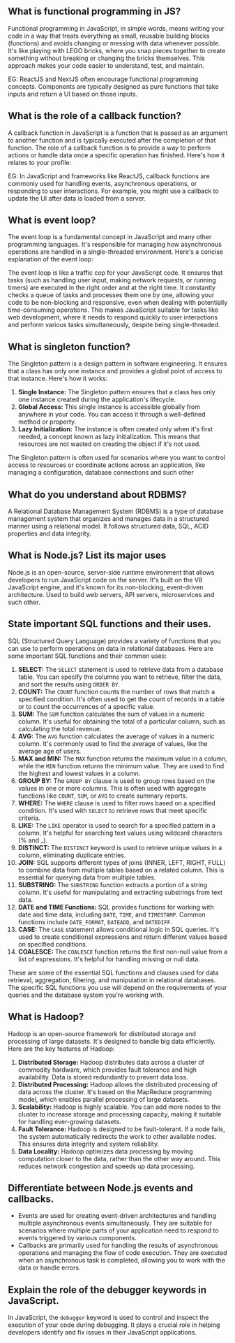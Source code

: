## What is functional programming in JS?

Functional programming in JavaScript, in simple words, means writing your code in a way that treats everything as small, reusable building blocks (functions) and avoids changing or messing with data whenever possible. It's like playing with LEGO bricks, where you snap pieces together to create something without breaking or changing the bricks themselves. This approach makes your code easier to understand, test, and maintain.

EG: ReactJS and NextJS often encourage functional programming concepts. Components are typically designed as pure functions that take inputs and return a UI based on those inputs.

## What is the role of a callback function?

A callback function in JavaScript is a function that is passed as an argument to another function and is typically executed after the completion of that function. The role of a callback function is to provide a way to perform actions or handle data once a specific operation has finished. Here's how it relates to your profile:

EG: In JavaScript and frameworks like ReactJS, callback functions are commonly used for handling events, asynchronous operations, or responding to user interactions. For example, you might use a callback to update the UI after data is loaded from a server.

## What is event loop?

The event loop is a fundamental concept in JavaScript and many other programming languages. It's responsible for managing how asynchronous operations are handled in a single-threaded environment. Here's a concise explanation of the event loop:

The event loop is like a traffic cop for your JavaScript code. It ensures that tasks (such as handling user input, making network requests, or running timers) are executed in the right order and at the right time. It constantly checks a queue of tasks and processes them one by one, allowing your code to be non-blocking and responsive, even when dealing with potentially time-consuming operations. This makes JavaScript suitable for tasks like web development, where it needs to respond quickly to user interactions and perform various tasks simultaneously, despite being single-threaded.

## What is singleton function?

The Singleton pattern is a design pattern in software engineering. It ensures that a class has only one instance and provides a global point of access to that instance. Here's how it works:

1. **Single Instance:** The Singleton pattern ensures that a class has only one instance created during the application's lifecycle.
2. **Global Access:** This single instance is accessible globally from anywhere in your code. You can access it through a well-defined method or property.
3. **Lazy Initialization:** The instance is often created only when it's first needed, a concept known as lazy initialization. This means that resources are not wasted on creating the object if it's not used.

The Singleton pattern is often used for scenarios where you want to control access to resources or coordinate actions across an application, like managing a configuration, database connections and such other

## What do you understand about RDBMS?

A Relational Database Management System (RDBMS) is a type of database management system that organizes and manages data in a structured manner using a relational model. It follows structured data, SQL, ACID properties and data integrity.

## What is Node.js? List its major uses

Node.js is an open-source, server-side runtime environment that allows developers to run JavaScript code on the server. It's built on the V8 JavaScript engine, and it's known for its non-blocking, event-driven architecture. Used to build web servers, API servers, microservices and such other.

## State important SQL functions and their uses.

SQL (Structured Query Language) provides a variety of functions that you can use to perform operations on data in relational databases. Here are some important SQL functions and their common uses:

1. **SELECT:** The `SELECT` statement is used to retrieve data from a database table. You can specify the columns you want to retrieve, filter the data, and sort the results using `ORDER BY`.
2. **COUNT:** The `COUNT` function counts the number of rows that match a specified condition. It's often used to get the count of records in a table or to count the occurrences of a specific value.
3. **SUM:** The `SUM` function calculates the sum of values in a numeric column. It's useful for obtaining the total of a particular column, such as calculating the total revenue.
4. **AVG:** The `AVG` function calculates the average of values in a numeric column. It's commonly used to find the average of values, like the average age of users.
5. **MAX and MIN:** The `MAX` function returns the maximum value in a column, while the `MIN` function returns the minimum value. They are used to find the highest and lowest values in a column.
6. **GROUP BY:** The `GROUP BY` clause is used to group rows based on the values in one or more columns. This is often used with aggregate functions like `COUNT`, `SUM`, or `AVG` to create summary reports.
7. **WHERE:** The `WHERE` clause is used to filter rows based on a specified condition. It's used with `SELECT` to retrieve rows that meet specific criteria.
8. **LIKE:** The `LIKE` operator is used to search for a specified pattern in a column. It's helpful for searching text values using wildcard characters (% and _).
9. **DISTINCT:** The `DISTINCT` keyword is used to retrieve unique values in a column, eliminating duplicate entries.
10. **JOIN:** SQL supports different types of joins (INNER, LEFT, RIGHT, FULL) to combine data from multiple tables based on a related column. This is essential for querying data from multiple tables.
11. **SUBSTRING:** The `SUBSTRING` function extracts a portion of a string column. It's useful for manipulating and extracting substrings from text data.
12. **DATE and TIME Functions:** SQL provides functions for working with date and time data, including `DATE`, `TIME`, and `TIMESTAMP`. Common functions include `DATE_FORMAT`, `DATEADD`, and `DATEDIFF`.
13. **CASE:** The `CASE` statement allows conditional logic in SQL queries. It's used to create conditional expressions and return different values based on specified conditions.
14. **COALESCE:** The `COALESCE` function returns the first non-null value from a list of expressions. It's helpful for handling missing or null data.

These are some of the essential SQL functions and clauses used for data retrieval, aggregation, filtering, and manipulation in relational databases. The specific SQL functions you use will depend on the requirements of your queries and the database system you're working with.

## What is Hadoop?

Hadoop is an open-source framework for distributed storage and processing of large datasets. It's designed to handle big data efficiently. Here are the key features of Hadoop:

1. **Distributed Storage:** Hadoop distributes data across a cluster of commodity hardware, which provides fault tolerance and high availability. Data is stored redundantly to prevent data loss.
2. **Distributed Processing:** Hadoop allows the distributed processing of data across the cluster. It's based on the MapReduce programming model, which enables parallel processing of large datasets.
3. **Scalability:** Hadoop is highly scalable. You can add more nodes to the cluster to increase storage and processing capacity, making it suitable for handling ever-growing datasets.
4. **Fault Tolerance:** Hadoop is designed to be fault-tolerant. If a node fails, the system automatically redirects the work to other available nodes. This ensures data integrity and system reliability.
5. **Data Locality:** Hadoop optimizes data processing by moving computation closer to the data, rather than the other way around. This reduces network congestion and speeds up data processing.

## Differentiate between Node.js events and callbacks.

* Events are used for creating event-driven architectures and handling multiple asynchronous events simultaneously. They are suitable for scenarios where multiple parts of your application need to respond to events triggered by various components.
* Callbacks are primarily used for handling the results of asynchronous operations and managing the flow of code execution. They are executed when an asynchronous task is completed, allowing you to work with the data or handle errors.

## Explain the role of the debugger keywords in JavaScript.

In JavaScript, the `debugger` keyword is used to control and inspect the execution of your code during debugging. It plays a crucial role in helping developers identify and fix issues in their JavaScript applications.
